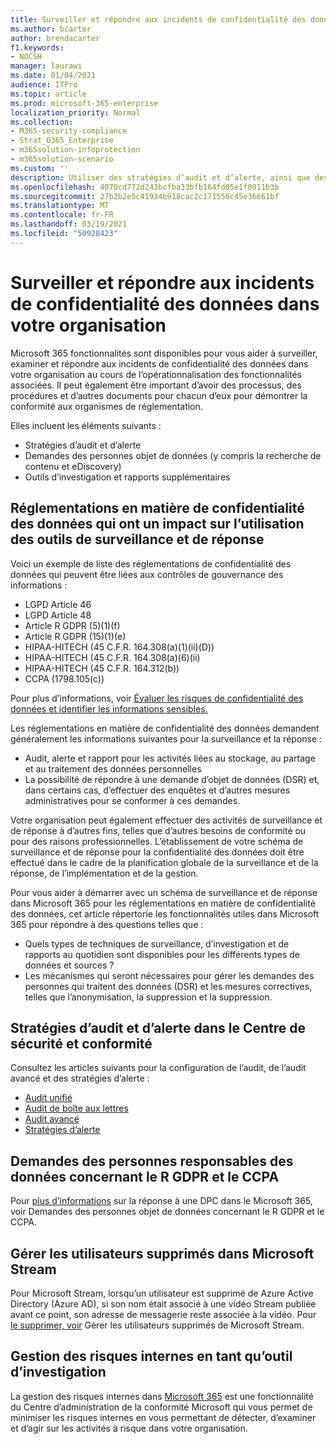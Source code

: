 ```yaml
---
title: Surveiller et répondre aux incidents de confidentialité des données dans votre organisation
ms.author: bcarter
author: brendacarter
f1.keywords:
- NOCSH
manager: laurawi
ms.date: 01/04/2021
audience: ITPro
ms.topic: article
ms.prod: microsoft-365-enterprise
localization_priority: Normal
ms.collection:
- M365-security-compliance
- Strat_O365_Enterprise
- m365solution-infoprotection
- m365solution-scenario
ms.custom: ''
description: Utiliser des stratégies d’audit et d’alerte, ainsi que des demandes des personnes qui répondent aux incidents de données personnelles.
ms.openlocfilehash: 4070cd772d243bcfba33bfb164fd05e1f0911b3b
ms.sourcegitcommit: 27b2b2e5c41934b918cac2c171556c45e36661bf
ms.translationtype: MT
ms.contentlocale: fr-FR
ms.lasthandoff: 03/19/2021
ms.locfileid: "50928423"
---
```

# <a name="monitor-and-respond-to-data-privacy-incidents-in-your-organization"></a>Surveiller et répondre aux incidents de confidentialité des données dans votre organisation

Microsoft 365 fonctionnalités sont disponibles pour vous aider à surveiller, examiner et répondre aux incidents de confidentialité des données dans votre organisation au cours de l’opérationnalisation des fonctionnalités associées. Il peut également être important d’avoir des processus, des procédures et d’autres documents pour chacun d’eux pour démontrer la conformité aux organismes de réglementation.

Elles incluent les éléments suivants : 

- Stratégies d’audit et d’alerte
- Demandes des personnes objet de données (y compris la recherche de contenu et eDiscovery)
- Outils d’investigation et rapports supplémentaires

## <a name="data-privacy-regulations-impacting-the-use-of-monitoring-and-response-tools"></a>Réglementations en matière de confidentialité des données qui ont un impact sur l’utilisation des outils de surveillance et de réponse

Voici un exemple de liste des réglementations de confidentialité des données qui peuvent être liées aux contrôles de gouvernance des informations :

- LGPD Article 46
- LGPD Article 48
- Article R GDPR (5)(1)(f)
- Article R GDPR (15)(1)(e)
- HIPAA-HITECH (45 C.F.R. 164.308(a)(1)(ii)(D))
- HIPAA-HITECH (45 C.F.R. 164.308(a)(6)(ii)
- HIPAA-HITECH (45 C.F.R. 164.312(b))
- CCPA (1798.105(c))

Pour plus d’informations, voir [Évaluer les risques de confidentialité des données et identifier les informations sensibles.](information-protection-deploy-assess.md)

Les réglementations en matière de confidentialité des données demandent généralement les informations suivantes pour la surveillance et la réponse :

- Audit, alerte et rapport pour les activités liées au stockage, au partage et au traitement des données personnelles
- La possibilité de répondre à une demande d’objet de données (DSR) et, dans certains cas, d’effectuer des enquêtes et d’autres mesures administratives pour se conformer à ces demandes.

Votre organisation peut également effectuer des activités de surveillance et de réponse à d’autres fins, telles que d’autres besoins de conformité ou pour des raisons professionnelles. L’établissement de votre schéma de surveillance et de réponse pour la confidentialité des données doit être effectué dans le cadre de la planification globale de la surveillance et de la réponse, de l’implémentation et de la gestion.

Pour vous aider à démarrer avec un schéma de surveillance et de réponse dans Microsoft 365 pour les réglementations en matière de confidentialité des données, cet article répertorie les fonctionnalités utiles dans Microsoft 365 pour répondre à des questions telles que : 

- Quels types de techniques de surveillance, d’investigation et de rapports au quotidien sont disponibles pour les différents types de données et sources ?
- Les mécanismes qui seront nécessaires pour gérer les demandes des personnes qui traitent des données (DSR) et les mesures correctives, telles que l’anonymisation, la suppression et la suppression.

## <a name="auditing-and-alert-policies-in-the-security-and-compliance-center"></a>Stratégies d’audit et d’alerte dans le Centre de sécurité et conformité

Consultez les articles suivants pour la configuration de l’audit, de l’audit avancé et des stratégies d’alerte :

- [Audit unifié](../compliance/search-the-audit-log-in-security-and-compliance.md)
- [Audit de boîte aux lettres](../compliance/enable-mailbox-auditing.md)
- [Audit avancé](../compliance/advanced-audit.md)
- [Stratégies d’alerte](../compliance/alert-policies.md)

## <a name="data-subject-requests-for-the-gdpr-and-ccpa"></a>Demandes des personnes responsables des données concernant le R GDPR et le CCPA

Pour [plus d’informations](/compliance/regulatory/gdpr-dsr-Office365) sur la réponse à une DPC dans le Microsoft 365, voir Demandes des personnes objet de données concernant le R GDPR et le CCPA.

## <a name="manage-deleted-users-in-microsoft-stream"></a>Gérer les utilisateurs supprimés dans Microsoft Stream

Pour Microsoft Stream, lorsqu’un utilisateur est supprimé de Azure Active Directory (Azure AD), si son nom était associé à une vidéo Stream publiée avant ce point, son adresse de messagerie reste associée à la vidéo. Pour [le supprimer, voir](/stream/managing-deleted-users) Gérer les utilisateurs supprimés de Microsoft Stream.

## <a name="insider-risk-management-as-an-investigative-tool"></a>Gestion des risques internes en tant qu’outil d’investigation

La gestion des risques internes dans [Microsoft 365](../compliance/insider-risk-management.md) est une fonctionnalité du Centre d’administration de la conformité Microsoft qui vous permet de minimiser les risques internes en vous permettant de détecter, d’examiner et d’agir sur les activités à risque dans votre organisation.
